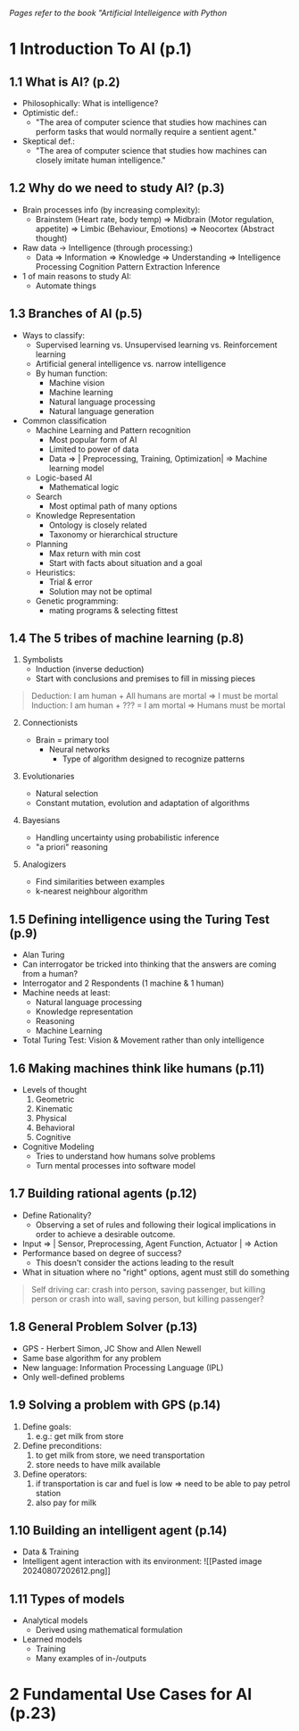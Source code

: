 *Pages refer to the book "Artificial Intelleigence with Python*
# 1 Introduction To AI (p.1)
## 1.1 What is AI? (p.2)
- Philosophically: What is intelligence?
- Optimistic def.: 
	- "The area of computer science that studies how machines can perform tasks that would normally require a sentient agent."
- Skeptical def.:
	- "The area of computer science that studies how machines can closely imitate human intelligence."
## 1.2 Why do we need to study AI? (p.3)
- Brain processes info (by increasing complexity):
	- Brainstem (Heart rate, body temp) => Midbrain (Motor regulation, appetite) => Limbic (Behaviour, Emotions) => Neocortex (Abstract thought)
- Raw data -> Intelligence (through processing:)
	- Data => Information => Knowledge => Understanding => Intelligence
		Processing         Cognition       Pattern Extraction       Inference
- 1 of main reasons to study AI:
	- Automate things
## 1.3 Branches of AI (p.5)
- Ways to classify:
	- Supervised learning vs. Unsupervised learning vs. Reinforcement learning
	- Artificial general intelligence vs. narrow intelligence
	- By human function:
		- Machine vision
		- Machine learning
		- Natural language processing
		- Natural language generation
- Common classification
	- Machine Learning and Pattern recognition
		- Most popular form of AI
		- Limited to power of data
		- Data => | Preprocessing, Training, Optimization| => Machine learning model
	- Logic-based AI
		- Mathematical logic
	- Search
		- Most optimal path of many options
	- Knowledge Representation
		- Ontology is closely related
		- Taxonomy or hierarchical structure
	- Planning
		- Max return with min cost
		- Start with facts about situation and a goal
	- Heuristics:
		- Trial & error
		- Solution may not be optimal
	- Genetic programming:
		- mating programs & selecting fittest
## 1.4 The 5 tribes of machine learning (p.8)
1. Symbolists
	- Induction (inverse deduction)
	- Start with conclusions and premises to fill in missing pieces

> Deduction: I am human + All humans are mortal => I must be mortal
> Induction: I am human + ??? = I am mortal => Humans must be mortal


2. Connectionists
	- Brain = primary tool
		- Neural networks
			- Type of algorithm designed to recognize patterns

3. Evolutionaries
	- Natural selection
	- Constant mutation, evolution and adaptation of algorithms

4. Bayesians
	- Handling uncertainty using probabilistic inference
	- "a priori" reasoning

5. Analogizers
	- Find similarities between examples
	- k-nearest neighbour algorithm
## 1.5 Defining intelligence using the Turing Test (p.9)
- Alan Turing
- Can interrogator be tricked into thinking that the answers are coming from a human?
- Interrogator and 2 Respondents (1 machine & 1 human)
- Machine needs at least:
	- Natural language processing
	- Knowledge representation
	- Reasoning
	- Machine Learning
- Total Turing Test: Vision & Movement rather than only intelligence
## 1.6 Making machines think like humans (p.11)
- Levels of thought
	1. Geometric
	2. Kinematic
	3. Physical
	4. Behavioral
	5. Cognitive
- Cognitive Modeling
	- Tries to understand how humans solve problems
	- Turn mental processes into software model

## 1.7 Building rational agents (p.12)
- Define Rationality?
	- Observing a set of rules and following their logical implications in order to achieve a desirable outcome.
- Input => | Sensor, Preprocessing, Agent Function, Actuator | => Action
- Performance based on degree of success?
	- This doesn't consider the actions leading to the result
- What in situation where no "right" options, agent must still do something

> Self driving car: crash into person, saving passenger, but killing person or crash into wall, saving person, but killing passenger?

## 1.8 General Problem Solver (p.13)
- GPS - Herbert Simon, JC Show and Allen Newell
- Same base algorithm for any problem
- New language: Information Processing Language (IPL)
- Only well-defined problems

## 1.9 Solving a problem with GPS (p.14)
1. Define goals: 
	1. e.g.: get milk from store
2. Define preconditions: 
	1. to get milk from store, we need transportation
	2. store needs to have milk available
3. Define operators:
	1. if transportation is car and fuel is low => need to be able to pay petrol station
	2. also pay for milk

## 1.10 Building an intelligent agent (p.14)
- Data & Training
- Intelligent agent interaction with its environment:
![[Pasted image 20240807202612.png]]
## 1.11 Types of models
- Analytical models
	- Derived using mathematical formulation
- Learned models
	- Training
	- Many examples of in-/outputs
# 2 Fundamental Use Cases for AI (p.23)
